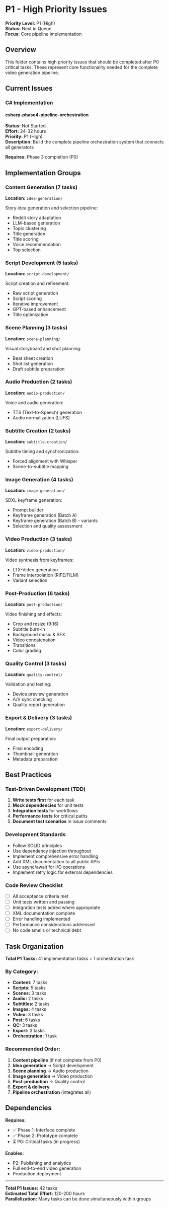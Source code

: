 # P1 - High Priority Issues

**Priority Level:** P1 (High)  
**Status:** Next in Queue  
**Focus:** Core pipeline implementation

## Overview

This folder contains high priority issues that should be completed after P0 critical tasks. These represent core functionality needed for the complete video generation pipeline.

## Current Issues

### C# Implementation

#### csharp-phase4-pipeline-orchestration
**Status:** Not Started  
**Effort:** 24-32 hours  
**Priority:** P1 (High)  
**Description:** Build the complete pipeline orchestration system that connects all generators

**Requires:** Phase 3 completion (P0)

## Implementation Groups

### Content Generation (7 tasks)
**Location:** `idea-generation/`

Story idea generation and selection pipeline:
- Reddit story adaptation
- LLM-based generation
- Topic clustering
- Title generation
- Title scoring
- Voice recommendation
- Top selection

### Script Development (5 tasks)
**Location:** `script-development/`

Script creation and refinement:
- Raw script generation
- Script scoring
- Iterative improvement
- GPT-based enhancement
- Title optimization

### Scene Planning (3 tasks)
**Location:** `scene-planning/`

Visual storyboard and shot planning:
- Beat sheet creation
- Shot list generation
- Draft subtitle preparation

### Audio Production (2 tasks)
**Location:** `audio-production/`

Voice and audio generation:
- TTS (Text-to-Speech) generation
- Audio normalization (LUFS)

### Subtitle Creation (2 tasks)
**Location:** `subtitle-creation/`

Subtitle timing and synchronization:
- Forced alignment with Whisper
- Scene-to-subtitle mapping

### Image Generation (4 tasks)
**Location:** `image-generation/`

SDXL keyframe generation:
- Prompt builder
- Keyframe generation (Batch A)
- Keyframe generation (Batch B) - variants
- Selection and quality assessment

### Video Production (3 tasks)
**Location:** `video-production/`

Video synthesis from keyframes:
- LTX-Video generation
- Frame interpolation (RIFE/FILM)
- Variant selection

### Post-Production (6 tasks)
**Location:** `post-production/`

Video finishing and effects:
- Crop and resize (9:16)
- Subtitle burn-in
- Background music & SFX
- Video concatenation
- Transitions
- Color grading

### Quality Control (3 tasks)
**Location:** `quality-control/`

Validation and testing:
- Device preview generation
- A/V sync checking
- Quality report generation

### Export & Delivery (3 tasks)
**Location:** `export-delivery/`

Final output preparation:
- Final encoding
- Thumbnail generation
- Metadata preparation

## Best Practices

### Test-Driven Development (TDD)
1. **Write tests first** for each task
2. **Mock dependencies** for unit tests
3. **Integration tests** for workflows
4. **Performance tests** for critical paths
5. **Document test scenarios** in issue comments

### Development Standards
- Follow SOLID principles
- Use dependency injection throughout
- Implement comprehensive error handling
- Add XML documentation to all public APIs
- Use async/await for I/O operations
- Implement retry logic for external dependencies

### Code Review Checklist
- [ ] All acceptance criteria met
- [ ] Unit tests written and passing
- [ ] Integration tests added where appropriate
- [ ] XML documentation complete
- [ ] Error handling implemented
- [ ] Performance considerations addressed
- [ ] No code smells or technical debt

## Task Organization

**Total P1 Tasks:** 41 implementation tasks + 1 orchestration task

### By Category:
- **Content:** 7 tasks
- **Scripts:** 5 tasks
- **Scenes:** 3 tasks
- **Audio:** 2 tasks
- **Subtitles:** 2 tasks
- **Images:** 4 tasks
- **Video:** 3 tasks
- **Post:** 6 tasks
- **QC:** 3 tasks
- **Export:** 3 tasks
- **Orchestration:** 1 task

### Recommended Order:
1. **Content pipeline** (if not complete from P0)
2. **Idea generation** → Script development
3. **Scene planning** → Audio production
4. **Image generation** → Video production
5. **Post-production** → Quality control
6. **Export & delivery**
7. **Pipeline orchestration** (integrates all)

## Dependencies

**Requires:**
- ✅ Phase 1: Interface complete
- ✅ Phase 2: Prototype complete
- ⏳ P0: Critical tasks (in progress)

**Enables:**
- P2: Publishing and analytics
- Full end-to-end video generation
- Production deployment

---

**Total P1 Issues:** 42 tasks  
**Estimated Total Effort:** 120-200 hours  
**Parallelization:** Many tasks can be done simultaneously within groups
